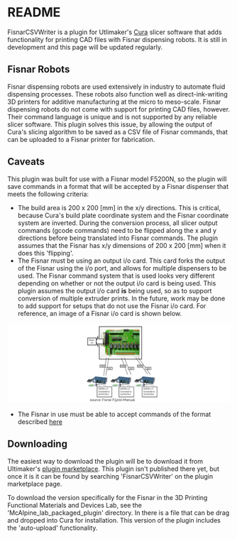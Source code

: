 # README
FisnarCSVWriter is a plugin for Utlimaker's [Cura](https://github.com/Ultimaker/Cura) slicer software that adds functionality for printing
CAD files with Fisnar dispensing robots. It is still in development and this
page will be updated regularly.

## Fisnar Robots
Fisnar dispensing robots are used extensively in industry to automate fluid
dispensing processes. These robots also function well as direct-ink-writing
3D printers for additive manufacturing at the micro to meso-scale. Fisnar dispensing robots
do not come with support for printing CAD files, however. Their command language
is unique and is not supported by any reliable slicer software. This plugin
solves this issue, by allowing the output of Cura's slicing algorithm to be
saved as a CSV file of Fisnar commands, that can be uploaded to a Fisnar
printer for fabrication.

## Caveats
This plugin was built for use with a Fisnar model F5200N, so the plugin will
save commands in a format that will be accepted by a Fisnar dispenser that
meets the following criteria:
- The build area is 200 x 200 [mm] in the x/y directions. This is critical,
because Cura's build plate coordinate system and the Fisnar coordinate system
are inverted. During the conversion process, all slicer output commands (gcode commands)
need to be flipped along the x and y directions before being translated into Fisnar
commands. The plugin assumes that the Fisnar has x/y dimensions of 200 x 200 [mm]
when it does this 'flipping'.
- The Fisnar must be using an output i/o card. This card forks the output
of the Fisnar using the i/o port, and allows for multiple dispensers to be
used. The Fisnar command system that is used looks very different depending
on whether or not the output i/o card is being used. This plugin assumes the
output i/o card __is__ being used, so as to support conversion of multiple
extruder prints. In the future, work may be done to add support for setups
that do not use the Fisnar i/o card. For reference, an image of a Fisnar i/o
card is shown below.

![](docs/doc_pics/io_card.png)

- The Fisnar in use must be able to accept commands of the format described
[here](docs/conversion_algorithm.md#fisnar-command-system)

## Downloading
The easiest way to download the plugin will be to download it from Ultimaker's
[plugin marketplace](https://marketplace.ultimaker.com/app/cura/plugins). This
plugin isn't published there yet, but once it is it can be found by searching
'FisnarCSVWriter' on the plugin marketplace page.

To download the version specifically for the Fisnar in the 3D Printing
Functional Materials and Devices Lab, see the 'McAlpine_lab_packaged_plugin'
directory. In there is a file that can be drag and dropped into Cura
for installation. This version of the plugin includes the 'auto-upload'
functionality.
